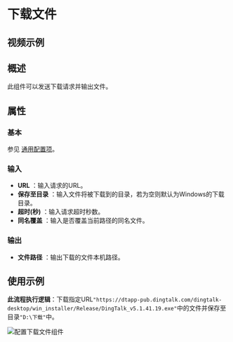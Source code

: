 # 下载文件

## 视频示例

## 概述

此组件可以发送下载请求并输出文件。

## 属性

### 基本

参见 [通用配置项](../../Appendix/CommonConfigurationItems.md)。

### 输入

- **URL** ：输入请求的URL。
- **保存至目录** ：输入文件将被下载到的目录，若为空则默认为Windows的下载目录。
- **超时(秒)** ：输入请求超时秒数。
- **同名覆盖** ：输入是否覆盖当前路径的同名文件。

### 输出

- **文件路径** ：输出下载的文件本机路径。

## 使用示例

**此流程执行逻辑**：下载指定URL`"https://dtapp-pub.dingtalk.com/dingtalk-desktop/win_installer/Release/DingTalk_v5.1.41.19.exe"`中的文件并保存至目录`"D:\下载"`中。

![配置下载文件组件](https://docimages.blob.core.chinacloudapi.cn/images/Activities/HTTPDownload1.png)
